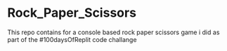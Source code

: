 # Rock_Paper_Scissors
This repo contains for a console based rock paper scissors game i did as part of the #100daysOfReplit code challange
